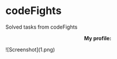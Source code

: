 # codeFights
Solved tasks from codeFights

<p><center><b>My profile:</b></center></p>
![Screenshot](1.png)
